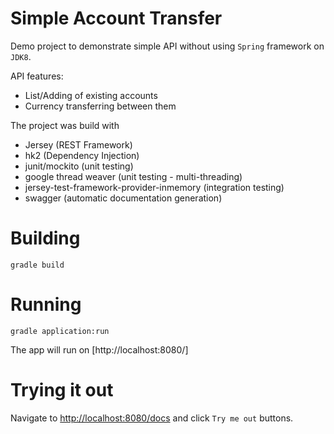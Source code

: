 Simple Account Transfer
=======================

Demo project to demonstrate simple API without using `Spring` framework on `JDK8`.

API features: 
 - List/Adding of existing accounts
 - Currency transferring between them

The project was build with
 - Jersey (REST Framework)
 - hk2 (Dependency Injection)
 - junit/mockito (unit testing)
 - google thread weaver (unit testing - multi-threading)
 - jersey-test-framework-provider-inmemory (integration testing)
 - swagger (automatic documentation generation)

Building
========

```batch
gradle build
```

Running
=======
```batch
gradle application:run
```

The app will run on [http://localhost:8080/]

Trying it out
=============
Navigate to [http://localhost:8080/docs](documentation) and click `Try me out` buttons.